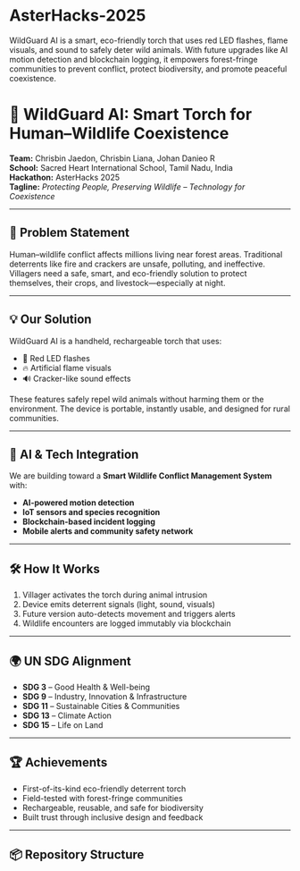 # AsterHacks-2025
WildGuard AI is a smart, eco-friendly torch that uses red LED flashes, flame visuals, and sound to safely deter wild animals. With future upgrades like AI motion detection and blockchain logging, it empowers forest-fringe communities to prevent conflict, protect biodiversity, and promote peaceful coexistence.
# 🌿 WildGuard AI: Smart Torch for Human–Wildlife Coexistence

**Team:** Chrisbin Jaedon, Chrisbin Liana, Johan Danieo R  
**School:** Sacred Heart International School, Tamil Nadu, India  
**Hackathon:** AsterHacks 2025  
**Tagline:** *Protecting People, Preserving Wildlife – Technology for Coexistence*

---

## 🚨 Problem Statement

Human–wildlife conflict affects millions living near forest areas. Traditional deterrents like fire and crackers are unsafe, polluting, and ineffective. Villagers need a safe, smart, and eco-friendly solution to protect themselves, their crops, and livestock—especially at night.

---

## 💡 Our Solution

WildGuard AI is a handheld, rechargeable torch that uses:
- 🔴 Red LED flashes  
- 🔥 Artificial flame visuals  
- 🔊 Cracker-like sound effects  

These features safely repel wild animals without harming them or the environment. The device is portable, instantly usable, and designed for rural communities.

---

## 🧠 AI & Tech Integration

We are building toward a **Smart Wildlife Conflict Management System** with:
- **AI-powered motion detection**  
- **IoT sensors and species recognition**  
- **Blockchain-based incident logging**  
- **Mobile alerts and community safety network**

---

## 🛠️ How It Works

1. Villager activates the torch during animal intrusion  
2. Device emits deterrent signals (light, sound, visuals)  
3. Future version auto-detects movement and triggers alerts  
4. Wildlife encounters are logged immutably via blockchain

---

## 🌍 UN SDG Alignment

- **SDG 3** – Good Health & Well-being  
- **SDG 9** – Industry, Innovation & Infrastructure  
- **SDG 11** – Sustainable Cities & Communities  
- **SDG 13** – Climate Action  
- **SDG 15** – Life on Land

---

## 🏆 Achievements

- First-of-its-kind eco-friendly deterrent torch  
- Field-tested with forest-fringe communities  
- Rechargeable, reusable, and safe for biodiversity  
- Built trust through inclusive design and feedback

---

## 📦 Repository Structure
